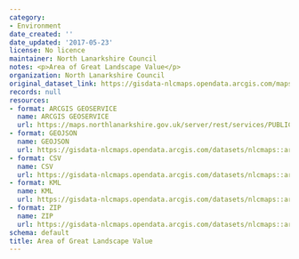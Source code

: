 ```yaml
---
category:
- Environment
date_created: ''
date_updated: '2017-05-23'
license: No licence
maintainer: North Lanarkshire Council
notes: <p>Area of Great Landscape Value</p>
organization: North Lanarkshire Council
original_dataset_link: https://gisdata-nlcmaps.opendata.arcgis.com/maps/nlcmaps::area-of-great-landscape-value
records: null
resources:
- format: ARCGIS GEOSERVICE
  name: ARCGIS GEOSERVICE
  url: https://maps.northlanarkshire.gov.uk/server/rest/services/PUBLIC/OPEN_DATA_LAYERS/FeatureServer/17
- format: GEOJSON
  name: GEOJSON
  url: https://gisdata-nlcmaps.opendata.arcgis.com/datasets/nlcmaps::area-of-great-landscape-value.geojson?outSR=%7B%22latestWkid%22%3A27700%2C%22wkid%22%3A27700%7D
- format: CSV
  name: CSV
  url: https://gisdata-nlcmaps.opendata.arcgis.com/datasets/nlcmaps::area-of-great-landscape-value.csv?outSR=%7B%22latestWkid%22%3A27700%2C%22wkid%22%3A27700%7D
- format: KML
  name: KML
  url: https://gisdata-nlcmaps.opendata.arcgis.com/datasets/nlcmaps::area-of-great-landscape-value.kml?outSR=%7B%22latestWkid%22%3A27700%2C%22wkid%22%3A27700%7D
- format: ZIP
  name: ZIP
  url: https://gisdata-nlcmaps.opendata.arcgis.com/datasets/nlcmaps::area-of-great-landscape-value.zip?outSR=%7B%22latestWkid%22%3A27700%2C%22wkid%22%3A27700%7D
schema: default
title: Area of Great Landscape Value
---
```

